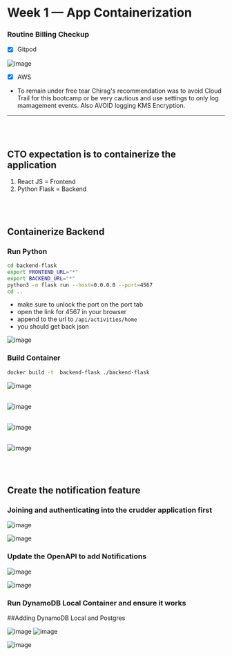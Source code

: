 # Week 1 — App Containerization


### Routine Billing Checkup

- [x] Gitpod



![image](https://user-images.githubusercontent.com/125198688/221349910-977c02df-cff6-4940-b262-0eb37a3b31f0.png)


- [x] AWS
* To remain under free tear Chirag's recommendation was to avoid Cloud Trail for this bootcamp or be very cautious and use settings to only log mamagement events. Also AVOID logging KMS Encryption.
******************************************************************

<br/>
<br/>

## CTO expectation is to containerize the application
1. React JS = Frontend
2. Python Flask = Backend

<br/>
<br/>

## Containerize Backend

### Run Python
```sh
cd backend-flask
export FRONTEND_URL="*"
export BACKEND_URL="*"
python3 -m flask run --host=0.0.0.0 --port=4567
cd ..
```

- make sure to unlock the port on the port tab
- open the link for 4567 in your browser
- append to the url to `/api/activities/home`
- you should get back json


![image](https://user-images.githubusercontent.com/125198688/219881172-c4cd3341-258e-4eba-a545-cc622963c932.png)

### Build Container

```sh
docker build -t  backend-flask ./backend-flask
```


![image](https://user-images.githubusercontent.com/125198688/219881638-75f2a70b-c36a-43c1-896e-61bdbd7dc21d.png)
<br/>
<br/>

![image](https://user-images.githubusercontent.com/125198688/219881658-90f0654b-d0a4-4dd1-acce-b4ca4441b7ce.png)
<br/>
<br/>

![image](https://user-images.githubusercontent.com/125198688/219881813-61b32281-f14a-4208-bdc7-2fa50dd5d1fa.png)
<br/>
<br/>

![image](https://user-images.githubusercontent.com/125198688/221353143-578caa75-3740-425f-ad34-600b28ff613d.png)

<br/>
<br/>

## Create the notification feature

### Joining and authenticating into the crudder application first

![image](https://user-images.githubusercontent.com/125198688/221366591-76f99aaa-4284-407b-8db7-8fd4c1bbf933.png)

![image](https://user-images.githubusercontent.com/125198688/221366676-95acc1aa-ef55-4ac7-8016-13f9b9a15c06.png)

### Update the OpenAPI to add Notifications

![image](https://user-images.githubusercontent.com/125198688/221367860-cc30da5e-91e8-4d58-a61d-174ae7b718f9.png)

![image](https://user-images.githubusercontent.com/125198688/221377371-8acffbfb-7fb4-4955-96a3-2520b21ba76a.png)



###	Run DynamoDB Local Container and ensure it works
##Adding DynamoDB Local and Postgres


![image](https://user-images.githubusercontent.com/125198688/222917187-10ed86e5-f542-4b57-8a39-2bf047ea2ece.png)
![image](https://user-images.githubusercontent.com/125198688/222917270-ba10674e-d473-4714-8d98-957449ea201c.png)


![image](https://user-images.githubusercontent.com/125198688/222917051-1bd56dd5-96b7-4707-b2e1-aca47b2db8e2.png)


